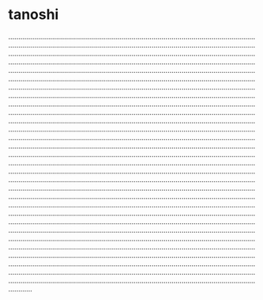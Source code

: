 # tanoshi
....................................................................................................................................................................................................................................................................................................................................................................................................................................................................................................................................................................................................................................................................................................................................................................................................................................................................................................................................................................................................................................................................................................................................................................................................................................................................................................................................................................................................................................................................................................................................................................................................................................................................................................................................................................................................................................................................................................................................................................................................................................................................................................................................................................................................................................................................................................................................................................................................................................................................................................................................................................................................................................................................................................................................................................................................................................................................................................................................................................................................................................................................................................................................................................................................................................................................................................................................................................................................................................................................................................................................................................................................................................................................................................................................................................................................................................................................................